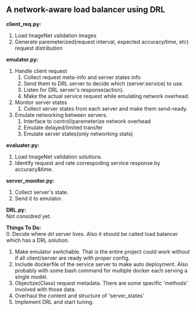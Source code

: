 ## A network-aware load balancer using DRL



**client_req.py:**  
1. Load ImageNet validation images
2. Generate paremeterized(request interval, expected accuracy/time, etc) request distribution

**emulator.py:**  
1. Handle client request  
    1. Collect request meta-info and server states info
    2. Send them to DRL server to decide which (server:service) to use.
    3. Listen for DRL server's response(action).
    4. Make the actual service request while emulating network overhead.
2. Monitor server states
    1. Collect server states from each server and make them send-ready.
3. Emulate networking between servers.
    1. Interface to control/paremeterize network overhead
    2. Emulate delayed/limited transfer
    3. Emulate server states(only networking stats)

**evaluater.py:**  
1. Load ImageNet validation solutions.
2. Identify request and rate correspoding service response by accuracy&time.

**server_monitor.py:**  
1. Collect server's state.
2. Send it to emulator.

**DRL.py:**  
Not considred yet.


**Things To Do:**  
0. Decide where drl server lives. Also it should be called load balancer which has a DRL solution.
1. Make emulator switchable. That is the entire project could work without if all client/server are ready with proper config.
2. Include dockerfile of the service server to make auto deployment. Also probably with some bash command for multiple docker each serving a single model.
3. Objectize(Class) request metadata. There are some specific 'methods' involved with those data.
4. Overhaul the content and structure of 'server_states'
5. Implement DRL and start tuning.